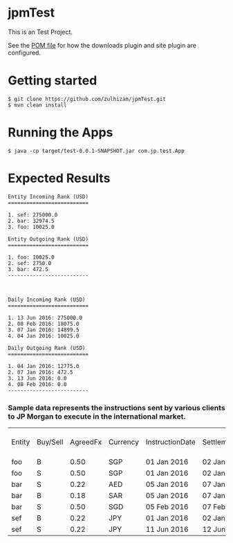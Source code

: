 # jpmTest

This is an Test Project.

See the [POM file](https://github.com/zulhizam/jpmTest/blob/master/pom.xml)
for how the downloads plugin and site plugin are configured.

# Getting started

```
$ git clone https://github.com/zulhizam/jpmTest.git
$ mvn clean install
```
# Running the Apps
```
$ java -cp target/test-0.0.1-SNAPSHOT.jar com.jp.test.App
```
# Expected Results
```
Entity Incoming Rank (USD)
==========================

1. sef: 275000.0
2. bar: 32974.5
3. foo: 10025.0

Entity Outgoing Rank (USD)
==========================

1. foo: 10025.0
2. sef: 2750.0
3. bar: 472.5
--------------------------



Daily Incoming Rank (USD)
==========================

1. 13 Jun 2016: 275000.0
2. 08 Feb 2016: 18075.0
3. 07 Jan 2016: 14899.5
4. 04 Jan 2016: 10025.0

Daily Outgoing Rank (USD)
==========================

1. 04 Jan 2016: 12775.0
2. 07 Jan 2016: 472.5
3. 13 Jun 2016: 0.0
4. 08 Feb 2016: 0.0
--------------------------
```
<h3>Sample data represents the instructions sent by various clients to JP Morgan to execute in the international market. </h3>
<table>
    <tr>
        <td>Entity</td>
        <td>Buy/Sell</td>
        <td>AgreedFx</td>
        <td>Currency</td>
        <td>InstructionDate</td>
        <td>SettlementDate</td>
        <td>Units</td>
        <td>Price per unit</td>
    </tr>
    <tr>    <td>foo</td>
            <td>B</td>
            <td>0.50</td>
            <td>SGP</td>
            <td>01 Jan 2016</td>
            <td>02 Jan 2016</td>
            <td>200</td>
            <td>100.25</td>
    </tr>
    <tr>    <td>foo</td>
            <td>S</td>
            <td>0.50</td>
            <td>SGP</td>
            <td>01 Jan 2016</td>
            <td>02 Jan 2016</td>
            <td>200</td>
            <td>100.25</td>
    </tr>
    <tr>
            <td>bar</td>
            <td>S</td>
            <td>0.22</td>
            <td>AED</td>
            <td>05 Jan 2016</td>
            <td>07 Jan 2016</td>
            <td>450</td>
            <td>150.5</td>
    </tr>
    <tr>
            <td>bar</td>
            <td>B</td>
            <td>0.18</td>
            <td>SAR</td>
            <td>05 Jan 2016</td>
            <td>07 Jan 2016</td>
            <td>250</td>
            <td>10.5</td>
    </tr>
    <tr>
            <td>bar</td>
            <td>S</td>
            <td>0.50</td>
            <td>SGD</td>
            <td>05 Feb 2016</td>
            <td>07 Feb 2016</td>
            <td>300</td>
            <td>120.5</td>
    </tr>
    <tr>
            <td>sef</td>
            <td>B</td>
            <td>0.22</td>
            <td>JPY</td>
            <td>01 Jan 2016</td>
            <td>02 Jan 2016</td>
            <td>50</td>
            <td>250</td>
    </tr>
     <tr>
            <td>sef</td>
            <td>S</td>
            <td>0.22</td>
            <td>JPY</td>
            <td>11 Jun 2016</td>
            <td>12 Jun 2016</td>
            <td>5000</td>
            <td>250</td>
    </tr>
</table>        
